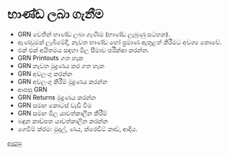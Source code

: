 # භාණ්ඩ ලබා ගැනීම
* GRN වෙතින් භාණ්ඩ ලබා ගැණීම (භාණ්ඩ ලැබුණු සටහන).
* ඇණවුමක් ලැබීමේදී, නැවත භාණ්ඩ හෝ ප්‍රමාණ ඇතුළත් කිරීමට අවශ්‍ය නොවේ.
* එක් එක් අයිතමය සඳහා මිල සීමාව පරීක්ෂා කරන්න.
* GRN Printouts ගත හැක
* GRN නැවත මුද්‍රණය කර ගත හැක
* GRN අවලංගු කරන්න
* GRN අවලංගු කිරීම් මුද්‍රණය කරන්න
* ආපසු GRN
* GRN Returns මුද්‍රණය කරන්න
* GRN සමඟ කොටස් වැඩි වීම
* GRN සමඟ මිල යාවත්කාලීන කිරීම්
* බඳුන කාඩ්පත යාවත්කාලීන කරන්න
* ගෙවීම් ක්රම: මුදල්, ණය, ක්රෙඩිට් කාඩ්, ආදිය.

[ආපසු](https://github.com/hmislk/hmis/wiki/%E0%B7%86%E0%B7%8F%E0%B6%B8%E0%B7%83%E0%B7%92%E0%B6%BA)

